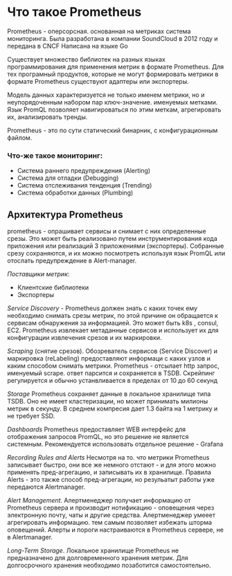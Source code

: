 # Что такое Prometheus

Prometheus - оперсорсная. основанная на метриках  система мониторинга.
Была разработана в компании SoundCloud в 2012 году и передана в CNCF
Написана на языке Go

Существует множество библиотек на разных языках программирования для применения метрик в формате Prometheus. Для тех програмный продуктов, которые не могут формировать метрики в формате Prometheus существуют адаптеры или экспортеры.

Модель данных характеризуется не только  именем метрики, но и неупорядоченным набором  пар ключ-значение. именуемых метками. Язык PromQL позволяет навигироваться по этим меткам, агрегировать их, анализировать тренды.

Prometheus - это по сути статический бинарник, с конфигурационным файлом.

### Что-же такое мониторинг:
* Система раннего предупреждения (Alerting)
* Система для отладки (Debugging)
* Система отслеживания тенденция (Trending)
* Система обработки данных (Plumbing)

## Архитектура Prometheus
prometheus  - опрашивает сервисы и снимает с них определенные срезы. Это может быть реализовано путем инструментирования кода приложения или реализаций 3 приложениями (экспортеры). Собранные срезу сохраняются, и их можно посмотреть  используя язык PromQL или отослать предупреждение в Alert-manager.

*Поставщики метрик*:
* Клиентские библиотеки
* Экспортеры

*Service Discovery* - Prometheus должен знать с каких точек ему необходимо снимать срезы метрик, по этой  причине он обращается к сервисам обнаружения за информацией. Это может быть  k8s , consul, EC2. Prometheus извлекает метаданные сервисов и использует их для конфигурации извлечения срезов и их маркировки.

*Scraping* (снятие срезов). Обозреватель сервисов (Service Discover) и маркировка (reLabeling)  предоставляют информаци с каких узлов и каким способом снимать метрики. Prometheus  - отсылает  http запрос, именуемый scrape. ответ  парсится и сохраняется в TSDB. Скрейпинг регулируется и обычно устанвливается в пределах от 10 до 60 секунд

*Storage*  Prometheus сохраняет данные в локальное хранилище типа TSDB. Оно не имеет кластеризации, но может принимать милионы метрик в секунду.  В среднем компресия дает 1.3 байта на 1 метрику и не требует SSD.

*Dashboards* Prometheus предоставляет WEB интерфейс для отображения  запросов PromQL, но это решение не является системным. Рекомендуется использовать отдельное решение  - Grafana

*Recording Rules and Alerts* Несмотря на то. что метрики Prometheus записывает быстро, они все же немного отстают - и для этого можно применять пред-агрегацию, и записывать их в хранилище. Правила   Alerts - это также способ пред-агрегации,  но резульатыт работы уже передаются Alertmanager.


*Alert Management*. Алертменеджер получает информацию от Prometheus сервера и производит нотификацию - оповещения  через электронную почту, чаты и другие средства.
Алертменеджер умееет агрегировать информацию. тем самым позволяет избежать шторма оповещений.
Алерты и пороги настраиваются в Prometheus сервере, не в Alertmanager.

*Long-Term Storage*. Локальное хранилище Prometheus не предназначено для долговременного хранения метрик. Для долгосрочного хранения необходимо позаботится самостоятельно.
